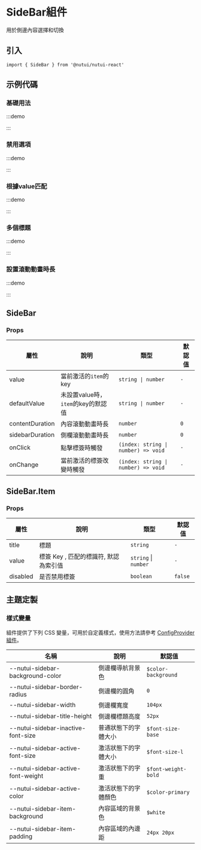 # SideBar組件

用於側邊內容選擇和切換

## 引入

```tsx
import { SideBar } from '@nutui/nutui-react'
```

## 示例代碼

### 基礎用法

:::demo

<CodeBlock src='h5/demo1.tsx'></CodeBlock>

:::

### 禁用選項

:::demo

<CodeBlock src='h5/demo2.tsx'></CodeBlock>

:::

### 根據value匹配

:::demo

<CodeBlock src='h5/demo3.tsx'></CodeBlock>

:::

### 多個標題

:::demo

<CodeBlock src='h5/demo4.tsx'></CodeBlock>

:::

### 設置滾動動畫時長

:::demo

<CodeBlock src='h5/demo5.tsx'></CodeBlock>

:::

## SideBar

### Props

| 屬性 | 說明 | 類型 | 默認值 |
| --- | --- | --- | --- |
| value | 當前激活的`item`的key | `string \| number` | `-` |
| defaultValue | 未設置value時，`item`的key的默認值 | `string \| number` | `-` |
| contentDuration | 內容滾動動畫時長 | `number` | `0` |
| sidebarDuration | 側欄滾動動畫時長 | `number` | `0` |
| onClick | 點擊標簽時觸發 | `(index: string \| number) => void` | `-` |
| onChange | 當前激活的標簽改變時觸發 | `(index: string \| number) => void` | `-` |

## SideBar.Item

### Props

| 屬性 | 說明 | 類型 | 默認值 |
| --- | --- | --- | --- |
| title | 標題 | `string` | `-` |
| value | 標簽 Key , 匹配的標識符, 默認為索引值 | `string` \| `number` | `-` |
| disabled | 是否禁用標簽 | `boolean` | `false` |

## 主題定製

### 樣式變量

組件提供了下列 CSS 變量，可用於自定義樣式，使用方法請參考 [ConfigProvider 組件](#/zh-CN/component/configprovider)。

| 名稱 | 說明 | 默認值 |
| --- | --- | --- |
| \--nutui-sidebar-background-color | 側邊欄導航背景色 | `$color-background` |
| \--nutui-sidebar-border-radius | 側邊欄的圓角 | `0` |
| \--nutui-sidebar-width | 側邊欄寬度 | `104px` |
| \--nutui-sidebar-title-height | 側邊欄標題高度 | `52px` |
| \--nutui-sidebar-inactive-font-size | 普通狀態下的字體大小 | `$font-size-base` |
| \--nutui-sidebar-active-font-size | 激活狀態下的字體大小 | `$font-size-l` |
| \--nutui-sidebar-active-font-weight | 激活狀態下的字重 | `$font-weight-bold` |
| \--nutui-sidebar-active-color | 激活狀態下的字體顏色 | `$color-primary` |
| \--nutui-sidebar-item-background | 內容區域的背景色 | `$white` |
| \--nutui-sidebar-item-padding | 內容區域的內邊距 | `24px 20px` |
